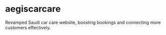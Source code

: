 # aegiscarcare
Revamped Saudi car care website, boosting bookings and connecting more customers effectively.
